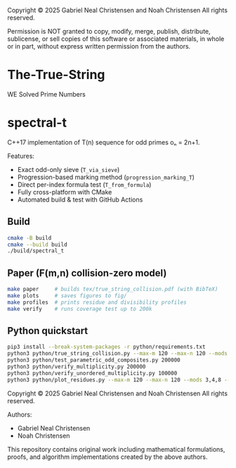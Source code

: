 Copyright © 2025 Gabriel Neal Christensen and Noah Christensen
All rights reserved.

Permission is NOT granted to copy, modify, merge, publish, distribute, sublicense, or sell copies of this software or associated materials, in whole or in part, without express written permission from the authors.

# The-True-String
WE Solved Prime Numbers
# spectral-t

C++17 implementation of T(n) sequence for odd primes oₙ = 2n+1.

Features:
- Exact odd-only sieve (`T_via_sieve`)
- Progression-based marking method (`progression_marking_T`)
- Direct per-index formula test (`T_from_formula`)
- Fully cross-platform with CMake
- Automated build & test with GitHub Actions

## Build
```bash
cmake -B build
cmake --build build
./build/spectral_t
```

## Paper (F(m,n) collision-zero model)
```bash
make paper     # builds tex/true_string_collision.pdf (with BibTeX)
make plots     # saves figures to fig/
make profiles  # prints residue and divisibility profiles
make verify    # runs coverage test up to 200k
```

## Python quickstart
```bash
pip3 install --break-system-packages -r python/requirements.txt
python3 python/true_string_collision.py --max-m 120 --max-n 120 --mods 3,4,8 --divisible-by 2,3,5,7,11
python3 python/test_parametric_odd_composites.py 200000
python3 python/verify_multiplicity.py 200000
python3 python/verify_unordered_multiplicity.py 100000
python3 python/plot_residues.py --max-m 120 --max-n 120 --mods 3,4,8 --out-dir fig
```

Copyright © 2025 Gabriel Neal Christensen and Noah Christensen
All rights reserved.

Authors:
- Gabriel Neal Christensen
- Noah Christensen

This repository contains original work including mathematical formulations, proofs, and algorithm implementations created by the above authors.
